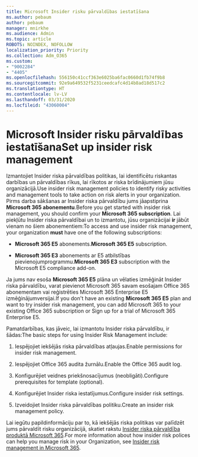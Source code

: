 ```yaml
---
title: Microsoft Insider risku pārvaldības iestatīšana
ms.author: pebaum
author: pebaum
manager: mnirkhe
ms.audience: Admin
ms.topic: article
ROBOTS: NOINDEX, NOFOLLOW
localization_priority: Priority
ms.collection: Adm_O365
ms.custom:
- "9002284"
- "4405"
ms.openlocfilehash: 556150c41ccf363e6025ba6fac0660d1fb74f9b8
ms.sourcegitcommit: 92e9a649532f5231ceedcafc4d14b8ad18d517c2
ms.translationtype: HT
ms.contentlocale: lv-LV
ms.lasthandoff: 03/31/2020
ms.locfileid: "43060004"
---
```

# <a name="set-up-insider-risk-management"></a><span data-ttu-id="5166b-102">Microsoft Insider risku pārvaldības iestatīšana</span><span class="sxs-lookup"><span data-stu-id="5166b-102">Set up insider risk management</span></span>

<span data-ttu-id="5166b-103">Izmantojiet Insider riska pārvaldības politikas, lai identificētu riskantas darbības un pārvaldības rīkus, lai rīkotos ar riska brīdinājumiem jūsu organizācijā.</span><span class="sxs-lookup"><span data-stu-id="5166b-103">Use insider risk management policies to identify risky activities and management tools to take action on risk alerts in your organization.</span></span> <span data-ttu-id="5166b-104">Pirms darba sākšanas ar Insider riska pārvaldību jums jāapstiprina **Microsoft 365 abonementu**.</span><span class="sxs-lookup"><span data-stu-id="5166b-104">Before you get started with insider risk management, you should confirm your **Microsoft 365 subscription**.</span></span> <span data-ttu-id="5166b-105">Lai piekļūtu Insider riska pārvaldībai un to izmantotu, jūsu organizācijai **ir** jābūt vienam no šiem abonementiem:</span><span class="sxs-lookup"><span data-stu-id="5166b-105">To access and use insider risk management, your organization **must** have one of the following subscriptions:</span></span>

- <span data-ttu-id="5166b-106">**Microsoft 365 E5** abonements.</span><span class="sxs-lookup"><span data-stu-id="5166b-106">**Microsoft 365 E5** subscription.</span></span>

- <span data-ttu-id="5166b-107">**Microsoft 365 E3** abonements ar E5 atbilstības pievienojumprogrammu.</span><span class="sxs-lookup"><span data-stu-id="5166b-107">**Microsoft 365 E3** subscription with the Microsoft E5 compliance add-on.</span></span>

<span data-ttu-id="5166b-108">Ja jums nav esoša **Microsoft 365 E5** plāna un vēlaties izmēģināt Insider riska pārvaldību, varat pievienot Microsoft 365 savam esošajam Office 365 abonementam vai reģistrēties Microsoft 365 Enterprise E5 izmēģinājumversijai.</span><span class="sxs-lookup"><span data-stu-id="5166b-108">If you don't have an existing **Microsoft 365 E5** plan and want to try insider risk management, you can add Microsoft 365 to your existing Office 365 subscription or Sign up for a trial of Microsoft 365 Enterprise E5.</span></span>

<span data-ttu-id="5166b-109">Pamatdarbības, kas jāveic, lai izmantotu Insider riska pārvaldību, ir šādas:</span><span class="sxs-lookup"><span data-stu-id="5166b-109">The basic steps for using Insider Risk Management include:</span></span>

1. <span data-ttu-id="5166b-110">Iespējojiet iekšējās riska pārvaldības atļaujas.</span><span class="sxs-lookup"><span data-stu-id="5166b-110">Enable permissions for insider risk management.</span></span>

2. <span data-ttu-id="5166b-111">Iespējojiet Office 365 audita žurnālu.</span><span class="sxs-lookup"><span data-stu-id="5166b-111">Enable the Office 365 audit log.</span></span>

3. <span data-ttu-id="5166b-112">Konfigurējiet veidnes priekšnosacījumus (neobligāti).</span><span class="sxs-lookup"><span data-stu-id="5166b-112">Configure prerequisites for template (optional).</span></span>

4. <span data-ttu-id="5166b-113">Konfigurējiet Insider riska iestatījumus.</span><span class="sxs-lookup"><span data-stu-id="5166b-113">Configure insider risk settings.</span></span>

5. <span data-ttu-id="5166b-114">Izveidojiet Insider riska pārvaldības politiku.</span><span class="sxs-lookup"><span data-stu-id="5166b-114">Create an insider risk management policy.</span></span>

<span data-ttu-id="5166b-115">Lai iegūtu papildinformāciju par to, kā iekšējās riska politikas var palīdzēt jums pārvaldīt risku organizācijā, skatiet rakstu [Insider riska pārvaldība produktā Microsoft 365](https://go.microsoft.com/fwlink/?linkid=2123907).</span><span class="sxs-lookup"><span data-stu-id="5166b-115">For more information about how insider risk polices can help you manage risk in your Organization, see [Insider risk management in Microsoft 365](https://go.microsoft.com/fwlink/?linkid=2123907).</span></span>
